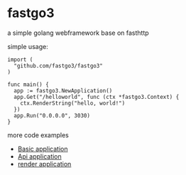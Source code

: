 # fastgo3
a simple golang webframework base on fasthttp

simple usage:
``` Golang
import (
  "github.com/fastgo3/fastgo3"
)

func main() {
  app := fastgo3.NewApplication()
  app.Get("/helloworld", func (ctx *fastgo3.Context) {
    ctx.RenderString("hello, world!")
  })
  app.Run("0.0.0.0", 3030)
}
```

more code examples
* [Basic application](examples/basic_app)
* [Api application](examples/api_app)
* [render application](examples/render_app)
